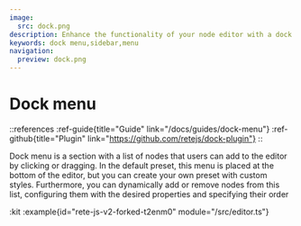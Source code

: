 ```yaml
---
image:
  src: dock.png
description: Enhance the functionality of your node editor with a dock menu using this example. Add a section with a list of nodes that users can add to the editor by clicking or dragging. Dynamically add or remove nodes from this list and configure them with the desired properties and order
keywords: dock menu,sidebar,menu
navigation:
  preview: dock.png
---
```


# Dock menu

::references
:ref-guide{title="Guide" link="/docs/guides/dock-menu"}
:ref-github{title="Plugin" link="https://github.com/retejs/dock-plugin"}
::

Dock menu is a section with a list of nodes that users can add to the editor by clicking or dragging. In the default preset, this menu is placed at the bottom of the editor, but you can create your own preset with custom styles. Furthermore, you can dynamically add or remove nodes from this list, configuring them with the desired properties and specifying their order

:kit
:example{id="rete-js-v2-forked-t2enm0" module="/src/editor.ts"}
